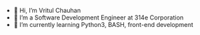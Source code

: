 - 👋 Hi, I’m Vritul Chauhan
- 👀 I’m a Software Development Engineer at 314e Corporation
- 🌱 I’m currently learning Python3, BASH, front-end development

<!---
chauhanVritul/chauhanVritul is a ✨ special ✨ repository because its `README.md` (this file) appears on your GitHub profile.
You can click the Preview link to take a look at your changes.
--->
